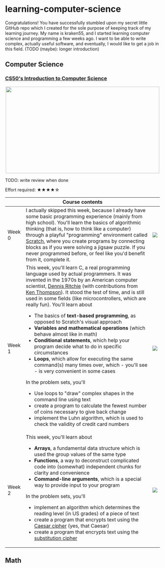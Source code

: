 # learning-computer-science
Congratulations! You have successfully stumbled upon my secret little GitHub repo which I created for the sole purpose of keeping track of my learning journey. My name is kraken55, and I started learning computer science and programming a few weeks ago. I want to be able to write complex, actually useful software, and eventually, I would like to get a job in this field. (TODO (maybe): longer introduction)

## Computer Science
### <a href=https://cs50.harvard.edu/x/2022>CS50's Introduction to Computer Science</a>
<p align="center">
  <img src="https://user-images.githubusercontent.com/50766670/172436379-6717456c-ed57-48fb-9643-abd67e11664c.jpg" width="500" height="281" align="center">
</p>

<p>TODO: write review when done</p>
<p font-s>Effort required: ★★★★☆</p>

<table>
  <thead>
    <tr>
      <th colspan=3>Course contents</th>
    </tr>
  </thead>
  <tbody>
    <tr>
      <td>Week 0</td>
      <td>I actually skipped this week, because I already have some basic programming experience (mainly from high school). You'll learn the basics of algorithmic thinking (that is, how to think like a computer) through a playful "programming" environment called <a href=https://scratch.mit.edu>Scratch</a>, where you create programs by connecting blocks as if you were solving a jigsaw puzzle. If you never programmed before, or feel like you'd benefit from it, complete it.</td>
      <td><img src=https://upload.wikimedia.org/wikipedia/commons/e/e5/Green_tick_pointed.svg /></td>
    </tr>
    <tr>
      <td>Week 1</td>
      <td>This week, you'll learn C, a real programming language used by actual programmers. It was invented in the 1970s by an American computer scientist, <a href=https://en.wikipedia.org/wiki/Dennis_Ritchie>Dennis Ritchie</a> (with contributions from <a href=https://en.wikipedia.org/wiki/Ken_Thompson>Ken Thompson</a>). It stood the test of time, and is still used in some fields (like microcontrollers, which are really fun). 
        You'll learn about
        <ul>
          <li>The basics of <b>text-based programming</b>, as opposed to Scratch's visual approach</li>
          <li><b>Variables and mathematical operations</b> (which behave almost like in math)</li>
          <li><b>Conditional statements</b>, which help your program decide what to do in specific circumstances</li>
          <li><b>Loops</b>, which allow for executing the same command(s) many times over, which - you'll see - is very convenient in some cases</li>
        </ul>
        In the problem sets, you'll
        <ul>
          <li>Use loops to "draw" complex shapes in the command line using text</li>
          <li>create a program to calculate the fewest number of coins necessary to give back change</li>
          <li>implement the Luhn algorithm, which is used to check the validity of credit card numbers
        </ul>
      <td><img src=https://upload.wikimedia.org/wikipedia/commons/e/e5/Green_tick_pointed.svg /></td>
    </tr>
    <tr>
      <td>Week 2</td>
      <td>This week, you'll learn about
          <ul>
            <li><b>Arrays</b>, a fundamental data structure which is used the group values of the same type</li>
            <li><b>Functions</b>, a way to deconstruct complicated code into (somewhat) independent chunks for clarity and convenience</li>
            <li><b>Command-line arguments</b>, which is a special way to provide input to your program
          </ul>
          In the problem sets, you'll
          <ul>
            <li>implement an algorithm which determines the reading level (in US grades) of a piece of text</li>
            <li>create a program that encrypts text using the <a href=https://en.wikipedia.org/wiki/Caesar_cipher>Caesar cipher</a> (yes, that Caesar)</li>
            <li>create a program that encrypts text using the <a href=https://en.wikipedia.org/wiki/Substitution_cipher>substitution cipher</a></li>
          </ul>
      <td><img src=https://upload.wikimedia.org/wikipedia/commons/e/e5/Green_tick_pointed.svg /></td>
    </tr>
  </tbody>
</table>

## Math
